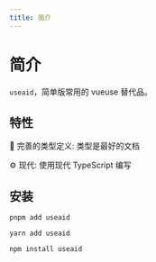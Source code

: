 ```yaml
---
title: 简介
---
```


# 简介

`useaid`，简单版常用的 vueuse 替代品。

## 特性

💪 完善的类型定义: 类型是最好的文档

⚙️ 现代: 使用现代 TypeScript 编写

## 安装

<CodeGroup>
  <CodeGroupItem title="PNPM">

```bash:no-line-numbers
pnpm add useaid
```

  </CodeGroupItem>

  <CodeGroupItem title="YARN">

```bash:no-line-numbers
yarn add useaid
```

  </CodeGroupItem>
  <CodeGroupItem title="NPM">

```bash:no-line-numbers
npm install useaid
```

  </CodeGroupItem>

</CodeGroup>
